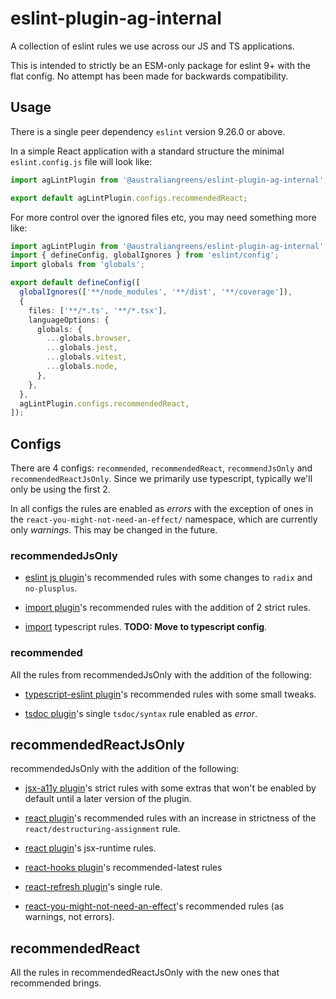 # eslint-plugin-ag-internal

A collection of eslint rules we use across our JS and TS applications.

This is intended to strictly be an ESM-only package for eslint 9+ with the flat
config. No attempt has been made for backwards compatibility.

## Usage

There is a single peer dependency `eslint` version 9.26.0 or above.

In a simple React application with a standard structure the minimal
`eslint.config.js` file will look like:

```ts
import agLintPlugin from '@australiangreens/eslint-plugin-ag-internal';

export default agLintPlugin.configs.recommendedReact;
```

For more control over the ignored files etc, you may need something more like:

```ts
import agLintPlugin from '@australiangreens/eslint-plugin-ag-internal';
import { defineConfig, globalIgnores } from 'eslint/config';
import globals from 'globals';

export default defineConfig([
  globalIgnores(['**/node_modules', '**/dist', '**/coverage']),
  {
    files: ['**/*.ts', '**/*.tsx'],
    languageOptions: {
      globals: {
        ...globals.browser,
        ...globals.jest,
        ...globals.vitest,
        ...globals.node,
      },
    },
  },
  agLintPlugin.configs.recommendedReact,
]);
```

## Configs

There are 4 configs: `recommended`, `recommendedReact`, `recommendJsOnly` and
`recommendedReactJsOnly`. Since we primarily use typescript, typically we'll
only be using the first 2.

In all configs the rules are enabled as _errors_ with the exception of ones in
the `react-you-might-not-need-an-effect/` namespace, which are currently only
_warnings_. This may be changed in the future.

### recommendedJsOnly

-   [eslint js plugin](https://www.npmjs.com/package/@eslint/js)'s recommended
    rules with some changes to `radix` and `no-plusplus`.

-   [import plugin](https://www.npmjs.com/package/eslint-plugin-import-esm)'s
    recommended rules with the addition of 2 strict rules.

-   [import](https://www.npmjs.com/package/eslint-plugin-import-esm)
    typescript rules. **TODO: Move to typescript config**.

### recommended

All the rules from recommendedJsOnly with the addition of the following:

-   [typescript-eslint plugin](https://www.npmjs.com/package/@typescript-eslint/eslint-plugin)'s
    recommended rules with some small tweaks.

-   [tsdoc plugin](https://www.npmjs.com/package/eslint-plugin-tsdoc)'s single
    `tsdoc/syntax` rule enabled as _error_.

## recommendedReactJsOnly

recommendedJsOnly with the addition of the following:

-   [jsx-a11y plugin](https://www.npmjs.com/package/@types/eslint-plugin-jsx-a11y)'s
    strict rules with some extras that won't be enabled by default until a
    later version of the plugin.

-   [react plugin](https://www.npmjs.com/package/eslint-plugin-react)'s
    recommended rules with an increase in strictness of the
    `react/destructuring-assignment` rule.

-   [react plugin](https://www.npmjs.com/package/eslint-plugin-react)'s
    jsx-runtime rules.

-   [react-hooks plugin](https://www.npmjs.com/package/eslint-plugin-react-hooks)'s
    recommended-latest rules

-   [react-refresh plugin](https://www.npmjs.com/package/eslint-plugin-react-refresh)'s
    single rule.

-   [react-you-might-not-need-an-effect](https://www.npmjs.com/package/eslint-plugin-react-you-might-not-need-an-effect)'s
    recommended rules (as warnings, not errors).

## recommendedReact

All the rules in recommendedReactJsOnly with the new ones that recommended
brings.
